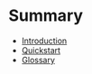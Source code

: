 # Summary

- [Introduction](./introduction.md)
- [Quickstart](./quickstart.md)
- [Glossary](./glossary.md)
